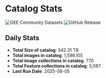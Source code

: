 # Catalog Stats

![GEE Community Datasets](https://img.shields.io/endpoint?url=https://gist.githubusercontent.com/samapriya/34bc0c1280d475d3a69e3b60a706226e/raw/community.json)
![GitHub Release](https://img.shields.io/github/v/release/samapriya/awesome-gee-community-datasets)

## Daily Stats

<!-- START_MARKER -->
* **Total Size of catalog**: 542.31 TB
* **Total images in catalog**: 1,598,105
* **Total image collections in catalog**: 770
* **Total Feature collections in catalog**: 3,087
* **Last Run Date**: 2025-08-05
<!-- END_MARKER -->
